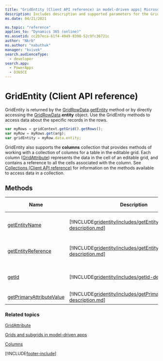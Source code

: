 ```yaml
---
title: "GridEntity (Client API reference) in model-driven apps| MicrosoftDocs"
description: Includes description and supported parameters for the GridEntity method.
ms.date: 04/21/2021

ms.topic: "reference"
applies_to: "Dynamics 365 (online)"
ms.assetid: cc2b7eca-61f4-4949-8398-52c9fc36721c
author: "Nkrb"
ms.author: "nabuthuk"
manager: "kvivek"
search.audienceType: 
  - developer
search.app: 
  - PowerApps
  - D365CE
---
```

# GridEntity (Client API reference)



GridEntity is returned by the [GridRowData](gridrowdata.md).[getEntity](gridrowdata/getEntity.md) method or by directly accessing the [GridRowData](gridrowdata.md).**entity** object. Use the GridEntity methods to access data about the specific records in the rows.

```JavaScript
var myRows = gridContext.getGrid().getRows();
var myRow = myRows.get(arg);
var gridEntity = myRow.data.entity;
```

GridEntity also supports the **columns** collection that provides methods of working with a collection of columns for a table in the editable grid. Each column ([GridAttribute](gridattribute.md)) represents the data in the cell of an editable grid, and contains a reference to all the cells associated with the column. See [Collections (Client API reference)](../collections.md) for information on the methods available to access data in a collection.

## Methods

|Name|Description|Available for|
|--|--|--|
|[getEntityName](gridentity/getEntityName.md)|[!INCLUDE[gridentity/includes/getEntityName-description.md](gridentity/includes/getEntityName-description.md)]|Read-only and editable grids|
|[getEntityReference](gridentity/getEntityReference.md)|[!INCLUDE[gridentity/includes/getEntityReference-description.md](gridentity/includes/getEntityReference-description.md)]|Read-only and editable grids|
|[getId](gridentity/getId.md)|[!INCLUDE[gridentity/includes/getId-description.md](gridentity/includes/getId-description.md)]|Read-only and editable grids|
|[getPrimaryAttributeValue](gridentity/getPrimaryAttributeValue.md)|[!INCLUDE[gridentity/includes/getPrimaryAttributeValue-description.md](gridentity/includes/getPrimaryAttributeValue-description.md)]|Read-only grid|

### Related topics

[GridAttribute](gridattribute.md)

[Grids and subgrids in model-driven apps](../grids.md)

[Columns](../attributes.md)




[!INCLUDE[footer-include](../../../../../includes/footer-banner.md)]
